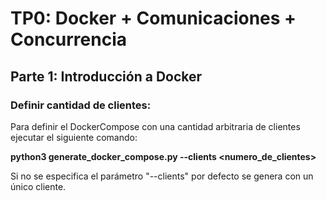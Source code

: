 # TP0: Docker + Comunicaciones + Concurrencia

## Parte 1: Introducción a Docker

### Definir cantidad de clientes:
Para definir el DockerCompose con una cantidad arbitraria de clientes ejecutar el siguiente comando:

**python3 generate_docker_compose.py --clients <numero_de_clientes>**

Si no se especifica el parámetro "--clients" por defecto se genera con un único cliente.
